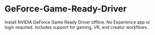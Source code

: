 # GeForce-Game-Ready-Driver
Install NVIDIA GeForce Game Ready Driver offline. No Experience app or login required. Includes support for gaming, VR, and creator workflows.
